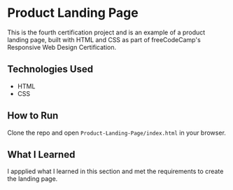 # Product Landing Page
This is the fourth certification project and is an example of a product landing page, built with HTML and CSS as part of freeCodeCamp's Responsive Web Design Certification.

## Technologies Used
- HTML
- CSS

## How to Run
Clone the repo and open `Product-Landing-Page/index.html` in your browser.

## What I Learned
I appplied what I learned in this section and met the requirements to create the landing page.
